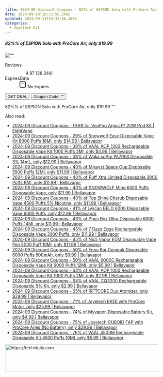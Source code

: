 ```yaml
---
title: 2024-09 Discount Coupons - 82%% of ESPION Solo with ProCore Air, only $19.99 | Bellavapor
date: 2024-09-10T10:33:56.209Z
updated: 2024-09-11T10:33:56.209Z
categories:
  - Joyetech Kit
---
```



<div class="max-w-4xl mx-auto grid grid-cols-1 lg:max-w-5xl lg:gap-x-20 lg:grid-cols-2">
  <div class="relative p-3 col-start-1 row-start-1 flex flex-col-reverse rounded-lg bg-gradient-to-t from-black/75 via-black/0 sm:bg-none sm:row-start-2 sm:p-0 lg:row-start-1">
    <h5 class="mt-1 text-lg font-semibold text-white sm:text-slate-900 md:text-2xl dark:sm:text-white">82%% of ESPION Solo with ProCore Air, only $19.99</h5>
  </div>
  
  <div class="col-start-1 col-end-3 row-start-1 grid gap-4 sm:mb-6 sm:grid-cols-4 lg:col-start-2 lg:row-span-6 lg:row-end-6 lg:mb-0 lg:gap-6">
      <img src="&quot;&quot;" onClick="javascript:window.open(decodeURIComponent('%22https%3A%2F%2Fwww.shareasale.com%2Fu.cfm%3Fd%3D1098358%26m%3D122475%26u%3D4338022%22'), '_blank');void(0);" alt="&quot;&quot;" class="h-60 w-full rounded-lg object-cover sm:col-span-2 sm:h-52 lg:col-span-full" loading="lazy" />
    
  </div>
  <dl class="row-start-2 mt-4 flex items-center text-xs font-medium sm:row-start-3 sm:mt-1 md:mt-2.5 lg:row-start-2">
    <dt class="sr-only">Reviews</dt>
    <dd class="flex items-center text-indigo-600 dark:text-indigo-400">
      <svg width="24" height="24" fill="none" aria-hidden="true" class="mr-1 stroke-current dark:stroke-indigo-500">
        <path d="m12 5 2 5h5l-4 4 2.103 5L12 16l-5.103 3L9 14l-4-4h5l2-5Z" stroke-width="2" stroke-linecap="round" stroke-linejoin="round" />
      </svg>
      <span>4.97 <span class="font-normal text-slate-400">(38.34k)</span></span>
    </dd>
    <dt class="sr-only">ExpiresDate</dt>
    <dd class="flex items-center">
      <svg width="2" height="2" aria-hidden="true" fill="currentColor" class="mx-3 text-slate-300">
        <circle cx="1" cy="1" r="1" />
      </svg>
      <svg width="24" height="24" viewBox="0 0 24 24" fill="none" stroke="currentColor" stroke-width="2">
        <rect x="3" y="3" width="18" height="18" rx="2" fill="#fff" />
        <path d="M6 10L18 10" stroke="red" stroke-width="2" fill="none" />
        <path d="M10 6L10 18" stroke="#fff" stroke-width="2" fill="none" />
      </svg>
      No Expires    </dd>
  </dl>
  <div class="col-start-1 row-start-3 mt-4 self-center sm:col-start-2 sm:row-span-2 sm:row-start-2 sm:mt-0 lg:col-start-1 lg:row-start-3 lg:row-end-4 lg:mt-6">
    <button type="button" onClick="javascript:window.open(decodeURIComponent('%22https%3A%2F%2Fwww.shareasale.com%2Fu.cfm%3Fd%3D1098358%26m%3D122475%26u%3D4338022%22'), '_blank');void(0);" class="rounded-lg bg-red-600 px-3 py-2 text-sm font-medium leading-6 text-white">GET DEAL</button>
    <button type="button" onClick="javascript:window.open(decodeURIComponent('%22https%3A%2F%2Fwww.shareasale.com%2Fu.cfm%3Fd%3D1098358%26m%3D122475%26u%3D4338022%22'), '_blank');void(0);" class="border-dashed border-2 border-indigo-600 bg-green-100 text-sm leading-6 font-medium py-2 px-3 rounded-lg">Coupon Code: &quot;&quot;</button>
  </div>
  <p class="col-start-1 mt-4 text-sm leading-6 sm:col-span-2 lg:col-span-1 lg:row-start-4 lg:mt-6 dark:text-slate-400">
    82%% of ESPION Solo with ProCore Air, only $19.99 
""  </p>
</div>




<span class="atpl-alsoreadstyle">Also read:</span>
<div><ul>
<li><a href="https://coupons.techidaily.com/coupon-1081038-share-59344-sale/"><u>2024-09 Discount Coupons - 19.88 for VooPoo Argus P1 20W Pod Kit | EightVape</u></a></li>
<li><a href="https://coupons.techidaily.com/coupon-1095155-share-122475-sale/"><u>2024-09 Discount Coupons - 29% of Snowwolf Ease Disposable Vape Kit 8000 Puffs 18Ml, only $14.99 | Bellavapor</u></a></li>
<li><a href="https://coupons.techidaily.com/coupon-1094768-share-122475-sale/"><u>2024-09 Discount Coupons - 38% of VAAL AOP 1000 Rechargeable Disposable Vape Kit 1000 Puffs 2Ml, only $4.99 | Bellavapor</u></a></li>
<li><a href="https://coupons.techidaily.com/coupon-1094765-share-122475-sale/"><u>2024-09 Discount Coupons - 38% of Waka soPro PA7000 Disposable 3% 14mL, only $12.99 | Bellavapor</u></a></li>
<li><a href="https://coupons.techidaily.com/coupon-1095158-share-122475-sale/"><u>2024-09 Discount Coupons - 40% of Mixsyst Space Cup Disposable 5500 Puffs 12Ml, only $11.99 | Bellavapor</u></a></li>
<li><a href="https://coupons.techidaily.com/coupon-1095747-share-122475-sale/"><u>2024-09 Discount Coupons - 40% of Puff Xtra Limited Disposable 3000 Puffs 8Ml, only $11.99 | Bellavapor</u></a></li>
<li><a href="https://coupons.techidaily.com/coupon-1094764-share-122475-sale/"><u>2024-09 Discount Coupons - 40% of SNOWWOLF Mino 6500 Puffs Disposable Vape, only $11.99 | Bellavapor</u></a></li>
<li><a href="https://coupons.techidaily.com/coupon-1095157-share-122475-sale/"><u>2024-09 Discount Coupons - 40% of Top Shine Cherub Disposable Vape 4500 Puffs 5% Nicotine, only $11.99 | Bellavapor</u></a></li>
<li><a href="https://coupons.techidaily.com/coupon-1095440-share-122475-sale/"><u>2024-09 Discount Coupons - 41% of Lykcan BELO 6000 Disposable Vape 6000 Puffs, only $12.99 | Bellavapor</u></a></li>
<li><a href="https://coupons.techidaily.com/coupon-1095156-share-122475-sale/"><u>2024-09 Discount Coupons - 43% of Phun Box Ultra Disposable 6000 Puffs 14Ml, only $11.99 | Bellavapor</u></a></li>
<li><a href="https://coupons.techidaily.com/coupon-1095748-share-122475-sale/"><u>2024-09 Discount Coupons - 45% of 7 Daze Egge Rechargeable Disposable Vape 3000 Puffs, only $11.99 | Bellavapor</u></a></li>
<li><a href="https://coupons.techidaily.com/coupon-1095745-share-122475-sale/"><u>2024-09 Discount Coupons - 45% of Nic5 Vapor EDM Disposable Vape Pen 5000 Puff 10Ml, only $11.99 | Bellavapor</u></a></li>
<li><a href="https://coupons.techidaily.com/coupon-1095439-share-122475-sale/"><u>2024-09 Discount Coupons - 50% of Enou Bar Compak Disposable 6000 Puffs 500mAh, only $9.99 | Bellavapor</u></a></li>
<li><a href="https://coupons.techidaily.com/coupon-1098926-share-122475-sale/"><u>2024-09 Discount Coupons - 50% of VAAL 6000C Rechargeable Disposable Vape Kit 6000 Puffs 12Ml, only $5.99 | Bellavapor</u></a></li>
<li><a href="https://coupons.techidaily.com/coupon-1098927-share-122475-sale/"><u>2024-09 Discount Coupons - 63% of VAAL AOP 1000 Rechargeable Disposable Vape Kit 1000 Puffs 2Ml, only $2.99 | Bellavapor</u></a></li>
<li><a href="https://coupons.techidaily.com/coupon-1098928-share-122475-sale/"><u>2024-09 Discount Coupons - 64% of VAAL CQ3300 Rechargeable Disposable 5% Kit, only $2.99 | Bellavapor</u></a></li>
<li><a href="https://coupons.techidaily.com/coupon-1094398-share-122475-sale/"><u>2024-09 Discount Coupons - 65% of RIFTCORE Duo Atomizer, only $29.99 | Bellavapor</u></a></li>
<li><a href="https://coupons.techidaily.com/coupon-1098357-share-122475-sale/"><u>2024-09 Discount Coupons - 71% of Joyetech EKEE with ProCore Motor, only $25.99 | Bellavapor</u></a></li>
<li><a href="https://coupons.techidaily.com/coupon-1097108-share-122475-sale/"><u>2024-09 Discount Coupons - 74% of Myvapor-Disposable Battery Kit, only $4.99 | Bellavapor</u></a></li>
<li><a href="https://coupons.techidaily.com/coupon-1098359-share-122475-sale/"><u>2024-09 Discount Coupons - 75% of Joyetech CUBOID TAP with ProCore Aries (No Battery), only $29.99 | Bellavapor</u></a></li>
<li><a href="https://coupons.techidaily.com/coupon-1098925-share-122475-sale/"><u>2024-09 Discount Coupons - 76% of VAAL 4500M Rechargeable Disposable Kit 4500 Puffs 10Ml, only $5.99 | Bellavapor</u></a></li>
</ul></div>







<ins class="adsbygoogle"
      style="display:block"
      data-ad-client="ca-pub-7571918770474297"
      data-ad-slot="8358498916"
      data-ad-format="auto"
      data-full-width-responsive="true"></ins>
    




<!-- affiliate ads begin -->
<a href="https://ursime.pxf.io/c/5597632/2136548/16384" target="_top" id="2136548">
  <img src="//a.impactradius-go.com/display-ad/16384-2136548" border="0" alt="https://techidaily.com" width="728" height="90"/>
</a>
<img height="0" width="0" src="https://ursime.pxf.io/i/5597632/2136548/16384" style="position:absolute;visibility:hidden;" border="0" />
<!-- affiliate ads end -->




